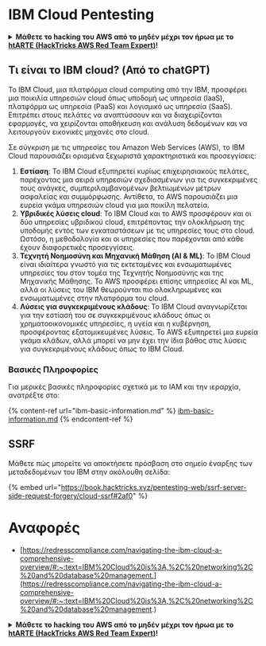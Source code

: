 # IBM Cloud Pentesting

<details>

<summary><strong>Μάθετε το hacking του AWS από το μηδέν μέχρι τον ήρωα με το</strong> <a href="https://training.hacktricks.xyz/courses/arte"><strong>htARTE (HackTricks AWS Red Team Expert)</strong></a><strong>!</strong></summary>

Άλλοι τρόποι υποστήριξης του HackTricks:

* Εάν θέλετε να δείτε την **εταιρεία σας να διαφημίζεται στο HackTricks** ή να **κατεβάσετε το HackTricks σε μορφή PDF** ελέγξτε τα [**ΣΧΕΔΙΑ ΣΥΝΔΡΟΜΗΣ**](https://github.com/sponsors/carlospolop)!
* Αποκτήστε το [**επίσημο PEASS & HackTricks swag**](https://peass.creator-spring.com)
* Ανακαλύψτε [**The PEASS Family**](https://opensea.io/collection/the-peass-family), τη συλλογή μας από αποκλειστικά [**NFTs**](https://opensea.io/collection/the-peass-family)
* **Εγγραφείτε στη** 💬 [**ομάδα Discord**](https://discord.gg/hRep4RUj7f) ή στη [**ομάδα telegram**](https://t.me/peass) ή **ακολουθήστε** με στο **Twitter** 🐦 [**@carlospolopm**](https://twitter.com/carlospolopm)**.**
* **Μοιραστείτε τα hacking tricks σας υποβάλλοντας PRs στα** [**HackTricks**](https://github.com/carlospolop/hacktricks) και [**HackTricks Cloud**](https://github.com/carlospolop/hacktricks-cloud) αποθετήρια του github.

</details>

## Τι είναι το IBM cloud? (Από το chatGPT)

Το IBM Cloud, μια πλατφόρμα cloud computing από την IBM, προσφέρει μια ποικιλία υπηρεσιών cloud όπως υποδομή ως υπηρεσία (IaaS), πλατφόρμα ως υπηρεσία (PaaS) και λογισμικό ως υπηρεσία (SaaS). Επιτρέπει στους πελάτες να αναπτύσσουν και να διαχειρίζονται εφαρμογές, να χειρίζονται αποθήκευση και ανάλυση δεδομένων και να λειτουργούν εικονικές μηχανές στο cloud.

Σε σύγκριση με τις υπηρεσίες του Amazon Web Services (AWS), το IBM Cloud παρουσιάζει ορισμένα ξεχωριστά χαρακτηριστικά και προσεγγίσεις:

1. **Εστίαση**: Το IBM Cloud εξυπηρετεί κυρίως επιχειρησιακούς πελάτες, παρέχοντας μια σειρά υπηρεσιών σχεδιασμένων για τις συγκεκριμένες τους ανάγκες, συμπεριλαμβανομένων βελτιωμένων μέτρων ασφαλείας και συμμόρφωσης. Αντίθετα, το AWS παρουσιάζει μια ευρεία γκάμα υπηρεσιών cloud για μια ποικίλη πελατεία.
2. **Υβριδικές λύσεις cloud**: Το IBM Cloud και το AWS προσφέρουν και οι δύο υπηρεσίες υβριδικού cloud, επιτρέποντας την ολοκλήρωση της υποδομής εντός των εγκαταστάσεων με τις υπηρεσίες τους στο cloud. Ωστόσο, η μεθοδολογία και οι υπηρεσίες που παρέχονται από κάθε έχουν διαφορετικές προσεγγίσεις.
3. **Τεχνητή Νοημοσύνη και Μηχανική Μάθηση (AI & ML)**: Το IBM Cloud είναι ιδιαίτερα γνωστό για τις εκτεταμένες και ενσωματωμένες υπηρεσίες του στον τομέα της Τεχνητής Νοημοσύνης και της Μηχανικής Μάθησης. Το AWS προσφέρει επίσης υπηρεσίες AI και ML, αλλά οι λύσεις του IBM θεωρούνται πιο ολοκληρωμένες και ενσωματωμένες στην πλατφόρμα του cloud.
4. **Λύσεις για συγκεκριμένους κλάδους**: Το IBM Cloud αναγνωρίζεται για την εστίασή του σε συγκεκριμένους κλάδους όπως οι χρηματοοικονομικές υπηρεσίες, η υγεία και η κυβέρνηση, προσφέροντας εξατομικευμένες λύσεις. Το AWS εξυπηρετεί μια ευρεία γκάμα κλάδων, αλλά μπορεί να μην έχει την ίδια βάθος στις λύσεις για συγκεκριμένους κλάδους όπως το IBM Cloud.


### Βασικές Πληροφορίες

Για μερικές βασικές πληροφορίες σχετικά με το IAM και την ιεραρχία, ανατρέξτε στο:

{% content-ref url="ibm-basic-information.md" %}
[ibm-basic-information.md](ibm-basic-information.md)
{% endcontent-ref %}

## SSRF

Μάθετε πώς μπορείτε να αποκτήσετε πρόσβαση στο σημείο έναρξης των μεταδεδομένων του IBM στην ακόλουθη σελίδα:

{% embed url="https://book.hacktricks.xyz/pentesting-web/ssrf-server-side-request-forgery/cloud-ssrf#2af0" %}


# Αναφορές
* [https://redresscompliance.com/navigating-the-ibm-cloud-a-comprehensive-overview/#:~:text=IBM%20Cloud%20is%3A,%2C%20networking%2C%20and%20database%20management.](https://redresscompliance.com/navigating-the-ibm-cloud-a-comprehensive-overview/#:~:text=IBM%20Cloud%20is%3A,%2C%20networking%2C%20and%20database%20management.)

<details>

<summary><strong>Μάθετε το hacking του AWS από το μηδέν μέχρι τον ήρωα με το</strong> <a href="https://training.hacktricks.xyz/courses/arte"><strong>htARTE (HackTricks AWS Red Team Expert)</strong></a><strong>!</strong></summary>

Άλλοι τρόποι υποστήριξης του HackTricks:

* Εάν θέλετε να δείτε την **εταιρεία σας να διαφημίζεται στο HackTricks** ή να **κατεβάσετε το HackTricks σε μορφή PDF** ελέγξτε τα [**ΣΧΕΔΙΑ ΣΥΝΔΡΟΜΗΣ**](https://github.com/sponsors/carlospolop)!
* Αποκτήστε το [**επίσημο

